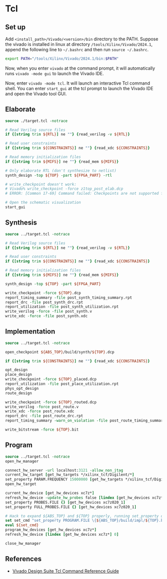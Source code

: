 # Tcl

## Set up

Add `<install_path>/Vivado/<version>/bin` directory to the PATH.
Suppose the vivado is installed in linux at directory `/tools/Xilinx/Vivado/2024.1`, append the following line to `~/.bashrc` and then run `source ~/.bashrc`.

```sh
export PATH="/tools/Xilinx/Vivado/2024.1/bin:$PATH"
```

Now, when you enter `vivado` at the command prompt, it will automatically runs `vivado -mode gui` to launch the Vivado IDE.

Now, enter `vivado -mode tcl`. It will launch an interactive Tcl command shell. You can enter `start_gui` at the tcl prompt to launch the Vivado IDE and open the Vivado tool GUI.

## Elaborate

```tcl
source ./target.tcl -notrace

# Read Verilog source files
if {[string trim ${RTL}] ne ""} {read_verilog -v ${RTL}}

# Read user constraints
if {[string trim ${CONSTRAINTS}] ne ""} {read_xdc ${CONSTRAINTS}}

# Read memory initialization files
if {[string trim ${MIFS}] ne ""} {read_mem ${MIFS}}

# Only elaborate RTL (don't synthesize to netlist)
synth_design -top ${TOP} -part ${FPGA_PART} -rtl

# write_checkpoint doesn't work:
# Vivado% write_checkpoint -force z1top_post_elab.dcp
# ERROR: [Common 17-69] Command failed: Checkpoints are not supported for RTL designs

# Open the schematic visualization
start_gui
```

## Synthesis

```tcl
source ../target.tcl -notrace

# Read Verilog source files
if {[string trim ${RTL}] ne ""} {read_verilog -v ${RTL}}

# Read user constraints
if {[string trim ${CONSTRAINTS}] ne ""} {read_xdc ${CONSTRAINTS}}

# Read memory initialization files
if {[string trim ${MIFS}] ne ""} {read_mem ${MIFS}}

synth_design -top ${TOP} -part ${FPGA_PART}

write_checkpoint -force ${TOP}.dcp
report_timing_summary -file post_synth_timing_summary.rpt
report_drc -file post_synth_drc.rpt
report_utilization -file post_synth_utilization.rpt
write_verilog -force -file post_synth.v
write_xdc -force -file post_synth.xdc
```

## Implementation

```tcl
source ../target.tcl -notrace

open_checkpoint ${ABS_TOP}/build/synth/${TOP}.dcp

if {[string trim ${CONSTRAINTS}] ne ""} {read_xdc ${CONSTRAINTS}}

opt_design
place_design
write_checkpoint -force ${TOP}_placed.dcp
report_utilization -file post_place_utilization.rpt
phys_opt_design
route_design

write_checkpoint -force ${TOP}_routed.dcp
write_verilog -force post_route.v
write_xdc -force post_route.xdc
report_drc -file post_route_drc.rpt
report_timing_summary -warn_on_violation -file post_route_timing_summary.rpt

write_bitstream -force ${TOP}.bit
```

## Program

```tcl
source ../target.tcl -notrace
open_hw_manager

connect_hw_server -url localhost:3121 -allow_non_jtag
current_hw_target [get_hw_targets */xilinx_tcf/Digilent/*]
set_property PARAM.FREQUENCY 15000000 [get_hw_targets */xilinx_tcf/Digilent/*]
open_hw_target

current_hw_device [get_hw_devices xc7z*]
refresh_hw_device -update_hw_probes false [lindex [get_hw_devices xc7z*] 0]
set_property PROBES.FILE {} [get_hw_devices xc7z020_1]
set_property FULL_PROBES.FILE {} [get_hw_devices xc7z020_1]

# Hack to expand ${ABS_TOP} and ${TOP} properly, running set_property directly doesn't expand these variables
set set_cmd "set_property PROGRAM.FILE \{${ABS_TOP}/build/impl/${TOP}.bit\} \[get_hw_devices xc7z*\]"
eval ${set_cmd}
program_hw_devices [get_hw_devices xc7z*]
refresh_hw_device [lindex [get_hw_devices xc7z*] 0]

close_hw_manager
```

## References

* [Vivado Design Suite Tcl Command Reference Guide](https://docs.amd.com/viewer/book-attachment/a2qiEEk26YWwT25rSFVbmg/NprkEJ~T_~hEobkp7CgVRA)
